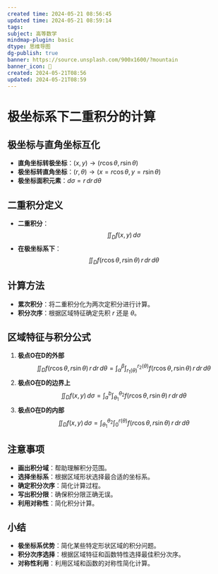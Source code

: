 ```yaml
---
created time: 2024-05-21 08:56:45
updated time: 2024-05-21 08:59:14
tags: 
subject: 高等数学
mindmap-plugin: basic
dtype: 思维导图
dg-publish: true
banner: https://source.unsplash.com/900x1600/?mountain
banner_icon: 👾
created: 2024-05-21T08:56
updated: 2024-05-21T08:59
---
```


# 极坐标系下二重积分的计算

## 极坐标与直角坐标互化
- **直角坐标转极坐标**：$(x, y) \rightarrow (r\cos\theta, r\sin\theta)$
- **极坐标转直角坐标**：$(r, \theta) \rightarrow (x = r\cos\theta, y = r\sin\theta)$
- **极坐标面积元素**：$d\sigma = r \, dr \, d\theta$

## 二重积分定义
- **二重积分**：
$$
\iint_D f(x, y) \, d\sigma
$$
- **在极坐标系下**：
$$
\iint_D f(r\cos\theta, r\sin\theta) \, r \, dr \, d\theta
$$

## 计算方法
- **累次积分**：将二重积分化为两次定积分进行计算。
- **积分次序**：根据区域特征确定先积 $r$ 还是 $\theta$。

## 区域特征与积分公式
1. **极点O在D的外部**
$$
\iint_D f(r\cos\theta, r\sin\theta) \, r \, dr \, d\theta = \int_{\alpha}^{\beta} \int_{r_1(\theta)}^{r_2(\theta)} f(r\cos\theta, r\sin\theta) \, r \, dr \, d\theta
$$
2. **极点O在D的边界上**
$$
\iint_D f(x, y) \, d\sigma = \int_{a}^{b} \int_{\theta_1}^{\theta_2} f(r\cos\theta, r\sin\theta) \, r \, dr \, d\theta
$$
3. **极点O在D的内部**
$$
\iint_D f(x, y) \, d\sigma = \int_{\theta_1}^{\theta_2} \int_{0}^{r(\theta)} f(r\cos\theta, r\sin\theta) \, r \, dr \, d\theta
$$

## 注意事项
- **画出积分域**：帮助理解积分范围。
- **选择坐标系**：根据区域形状选择最合适的坐标系。
- **确定积分次序**：简化计算过程。
- **写出积分限**：确保积分限正确无误。
- **利用对称性**：简化积分计算。

## 小结
- **极坐标系优势**：简化某些特定形状区域的积分问题。
- **积分次序选择**：根据区域特征和函数特性选择最佳积分次序。
- **对称性利用**：利用区域和函数的对称性简化计算。

